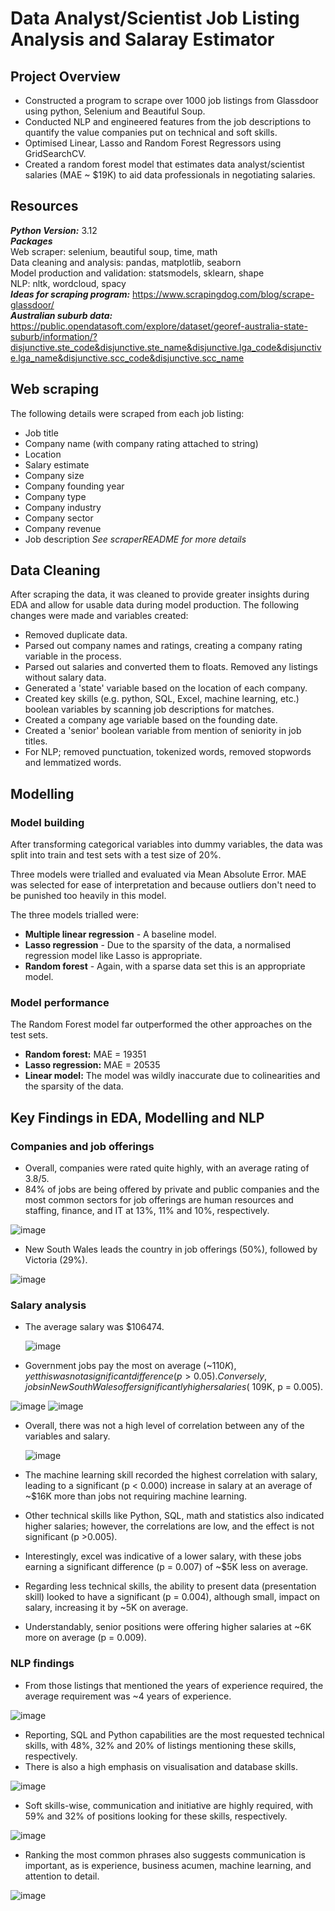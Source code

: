 # Data Analyst/Scientist Job Listing Analysis and Salaray Estimator
## Project Overview
* Constructed a program to scrape over 1000 job listings from Glassdoor using python, Selenium and Beautiful Soup.
* Conducted NLP and engineered features from the job descriptions to quantify the value companies put on technical and soft skills.
* Optimised Linear, Lasso and Random Forest Regressors using GridSearchCV.
* Created a random forest model that estimates data analyst/scientist salaries (MAE ~ $19K) to aid data professionals in negotiating salaries.

## Resources
***Python Version:*** 3.12   
***Packages***  
Web scraper: selenium, beautiful soup, time, math   
Data cleaning and analysis: pandas, matplotlib, seaborn   
Model production and validation: statsmodels, sklearn, shape   
NLP: nltk, wordcloud, spacy   
***Ideas for scraping program:*** https://www.scrapingdog.com/blog/scrape-glassdoor/  
***Australian suburb data:*** https://public.opendatasoft.com/explore/dataset/georef-australia-state-suburb/information/?disjunctive.ste_code&disjunctive.ste_name&disjunctive.lga_code&disjunctive.lga_name&disjunctive.scc_code&disjunctive.scc_name   

## Web scraping
The following details were scraped from each job listing:  
* Job title
* Company name (with company rating attached to string)
* Location
* Salary estimate
* Company size
* Company founding year
* Company type
* Company industry
* Company sector
* Company revenue
* Job description
_See scraperREADME for more details_

## Data Cleaning
After scraping the data, it was cleaned to provide greater insights during EDA and allow for usable data during model production. The following changes were made and variables created:  
* Removed duplicate data.
* Parsed out company names and ratings, creating a company rating variable in the process.
* Parsed out salaries and converted them to floats. Removed any listings without salary data.
* Generated a 'state' variable based on the location of each company.
* Created key skills (e.g. python, SQL, Excel, machine learning, etc.) boolean variables by scanning job descriptions for matches.
* Created a company age variable based on the founding date.
* Created a 'senior' boolean variable from mention of seniority in job titles.
* For NLP; removed punctuation, tokenized words, removed stopwords and lemmatized words.

## Modelling
### Model building
After transforming categorical variables into dummy variables, the data was split into train and test sets with a test size of 20%.

Three models were trialled and evaluated via Mean Absolute Error. MAE was selected for ease of interpretation and because outliers don't need to be punished too heavily in this model.

The three models trialled were:  
* **Multiple linear regression** - A baseline model.
* **Lasso regression** - Due to the sparsity of the data, a normalised regression model like Lasso is appropriate.
*  **Random forest** - Again, with a sparse data set this is an appropriate model.

### Model performance
The Random Forest model far outperformed the other approaches on the test sets.
* **Random forest:** MAE = 19351
* **Lasso regression:** MAE = 20535
* **Linear model:** The model was wildly inaccurate due to colinearities and the sparsity of the data.

## Key Findings in EDA, Modelling and NLP
### Companies and job offerings
* Overall, companies were rated quite highly, with an average rating of 3.8/5.
* 84% of jobs are being offered by private and public companies and the most common sectors for job offerings are human resources and staffing, finance, and IT at 13%, 11% and 10%, respectively.

![image](https://github.com/reversed-xelA/ds_salary_preds/assets/141697086/b6c8443c-b961-4419-bc2c-46597f8c081e)

* New South Wales leads the country in job offerings (50%), followed by Victoria (29%).

![image](https://github.com/reversed-xelA/ds_salary_preds/assets/141697086/f5f32341-37ad-49bb-83c5-0c0df230c3c4)

### Salary analysis
* The average salary was $106474.

  ![image](https://github.com/reversed-xelA/ds_salary_preds/assets/141697086/e9377385-f985-4b82-a920-871abaf6363f)

* Government jobs pay the most on average (~$110K), yet this was not a significant difference (p > 0.05). Conversely, jobs in New South Wales offer significantly higher salaries (~$109K, p = 0.005).

![image](https://github.com/reversed-xelA/ds_salary_preds/assets/141697086/38370e1a-59b3-45b7-951c-d68bb2005a6c)
![image](https://github.com/reversed-xelA/ds_salary_preds/assets/141697086/9a825256-a284-44df-8ca1-e7b25c867fe4)

* Overall, there was not a high level of correlation between any of the variables and salary.

  ![image](https://github.com/reversed-xelA/ds_salary_preds/assets/141697086/4c78163d-873e-44fc-9616-8eb6d29e85bd)

* The machine learning skill recorded the highest correlation with salary, leading to a significant (p < 0.000) increase in salary at an average of ~$16K more than jobs not requiring machine learning.
* Other technical skills like Python, SQL, math and statistics also indicated higher salaries; however, the correlations are low, and the effect is not significant (p >0.005).
* Interestingly, excel was indicative of a lower salary, with these jobs earning a significant difference (p = 0.007) of ~$5K less on average.
* Regarding less technical skills, the ability to present data (presentation skill) looked to have a significant (p = 0.004), although small, impact on salary, increasing it by ~5K on average.
* Understandably, senior positions were offering higher salaries at ~6K more on average (p = 0.009).

### NLP findings
* From those listings that mentioned the years of experience required, the average requirement was ~4 years of experience.

![image](https://github.com/reversed-xelA/ds_salary_preds/assets/141697086/611f659f-6e34-46c1-8659-a03bba7f15c6)

* Reporting, SQL and Python capabilities are the most requested technical skills, with 48%, 32% and 20% of listings mentioning these skills, respectively.
* There is also a high emphasis on visualisation and database skills.

![image](https://github.com/reversed-xelA/ds_salary_preds/assets/141697086/03164536-d025-4df2-b53d-fbb6d73e176f)


* Soft skills-wise, communication and initiative are highly required, with 59% and 32% of positions looking for these skills, respectively.

![image](https://github.com/reversed-xelA/ds_salary_preds/assets/141697086/71793b16-9224-4f77-8f76-9aa3ecab8b90)

* Ranking the most common phrases also suggests communication is important, as is experience, business acumen, machine learning, and attention to detail.

![image](https://github.com/reversed-xelA/ds_salary_preds/assets/141697086/a51df633-230e-4cdc-97c7-bccba9998867)

